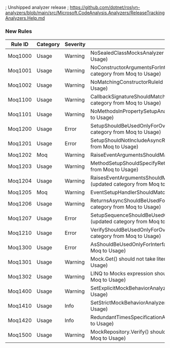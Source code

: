 ﻿; Unshipped analyzer release
; https://github.com/dotnet/roslyn-analyzers/blob/main/src/Microsoft.CodeAnalysis.Analyzers/ReleaseTrackingAnalyzers.Help.md

### New Rules
Rule ID | Category | Severity | Notes
--------|----------|----------|-------
Moq1000 | Usage | Warning | NoSealedClassMocksAnalyzer (updated category from Moq to Usage)
Moq1001 | Usage | Warning | NoConstructorArgumentsForInterfaceMockRuleId (updated category from Moq to Usage)
Moq1002 | Usage | Warning | NoMatchingConstructorRuleId (updated category from Moq to Usage)
Moq1100 | Usage | Warning | CallbackSignatureShouldMatchMockedMethodAnalyzer (updated category from Moq to Usage)
Moq1101 | Usage | Warning | NoMethodsInPropertySetupAnalyzer (updated category from Moq to Usage)
Moq1200 | Usage | Error | SetupShouldBeUsedOnlyForOverridableMembersAnalyzer (updated category from Moq to Usage)
Moq1201 | Usage | Error | SetupShouldNotIncludeAsyncResultAnalyzer (updated category from Moq to Usage)
Moq1202 | Moq | Warning | RaiseEventArgumentsShouldMatchEventSignatureAnalyzer
Moq1203 | Usage | Warning | MethodSetupShouldSpecifyReturnValueAnalyzer (updated category from Moq to Usage)
Moq1204 | Usage | Warning | RaisesEventArgumentsShouldMatchEventSignatureAnalyzer (updated category from Moq to Usage)
Moq1205 | Moq | Warning | EventSetupHandlerShouldMatchEventTypeAnalyzer
Moq1206 | Usage | Warning | ReturnsAsyncShouldBeUsedForAsyncMethodsAnalyzer (updated category from Moq to Usage)
Moq1207 | Usage | Error | SetupSequenceShouldBeUsedOnlyForOverridableMembersAnalyzer (updated category from Moq to Usage)
Moq1210 | Usage | Error | VerifyShouldBeUsedOnlyForOverridableMembersAnalyzer (updated category from Moq to Usage)
Moq1300 | Usage | Error | AsShouldBeUsedOnlyForInterfaceAnalyzer (updated category from Moq to Usage)
Moq1301 | Usage | Warning | Mock.Get() should not take literals (updated category from Moq to Usage)
Moq1302 | Usage | Warning | LINQ to Mocks expression should be valid (updated category from Moq to Usage)
Moq1400 | Usage | Warning | SetExplicitMockBehaviorAnalyzer (updated category from Moq to Usage)
Moq1410 | Usage | Info | SetStrictMockBehaviorAnalyzer (updated category from Moq to Usage)
Moq1420 | Usage | Info | RedundantTimesSpecificationAnalyzer (updated category from Moq to Usage)
Moq1500 | Usage | Warning | MockRepository.Verify() should be called (updated category from Moq to Usage)
